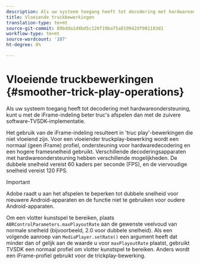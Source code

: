 ```yaml
---
description: Als uw systeem toegang heeft tot decodering met hardwareondersteuning, kunt u met de iFrame-indeling beter truc's afspelen dan met de zuivere software-TVSDK-implementatie.
title: Vloeiende truckbewerkingen
translation-type: tm+mt
source-git-commit: 89bdda1d4bd5c126f19ba75a819942df901183d1
workflow-type: tm+mt
source-wordcount: '187'
ht-degree: 0%

---
```



# Vloeiende truckbewerkingen {#smoother-trick-play-operations}

Als uw systeem toegang heeft tot decodering met hardwareondersteuning, kunt u met de iFrame-indeling beter truc&#39;s afspelen dan met de zuivere software-TVSDK-implementatie.

<!--<a id="section_3DBFD7A3D1C7453096D3D3885E786263"></a>-->

Het gebruik van de iFrame-indeling resulteert in &#39;truc play&#39;-bewerkingen die niet vloeiend zijn. Voor een vloeiender truckplay-bewerking wordt een normaal (geen iFrame) profiel, ondersteuning voor hardwaredecodering en een hogere framesnelheid gebruikt. Verschillende decoderingsapparaten met hardwareondersteuning hebben verschillende mogelijkheden. De dubbele snelheid vereist 60 kaders per seconde (FPS), en de viervoudige snelheid vereist 120 FPS.

>[!IMPORTANT]
>
>Adobe raadt u aan het afspelen te beperken tot dubbele snelheid voor nieuwere Android-apparaten en de functie niet te gebruiken voor oudere Android-apparaten.

Om een vlotter kunstspel te bereiken, plaats `ABRControlParameters.maxPlayoutRate` aan de gewenste veelvoud van normale snelheid (bijvoorbeeld, 2.0 voor dubbele snelheid). Als een volgende aanroep van `MediaPlayer.setRate()` een argument heeft dat minder dan of gelijk aan de waarde u voor `maxPlayoutRate` plaatst, gebruikt TVSDK een normaal profiel om vlotter kunstspel te bereiken. Anders wordt een iFrame-profiel gebruikt voor de trickplay-bewerking.

